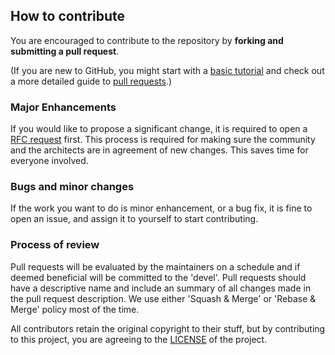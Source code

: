 ## How to contribute

You are encouraged to contribute to the repository by **forking and submitting a pull request**.

(If you are new to GitHub, you might start with a [basic tutorial](https://help.github.com/articles/set-up-git) and check out a more detailed guide to [pull requests](https://help.github.com/articles/using-pull-requests/).)

### Major Enhancements

If you would like to propose a significant change, it is required to open a [RFC request](https://github.com/kadalu/rfcs) first. This process is required for making sure the community and the architects are in agreement of new changes. This saves time for everyone involved.

### Bugs and minor changes

If the work you want to do is minor enhancement, or a bug fix, it is fine to open an issue, and assign it to yourself to start contributing.


### Process of review

Pull requests will be evaluated by the maintainers on a schedule and if deemed beneficial will be committed to the 'devel'. Pull requests should have a descriptive name and include an summary of all changes made in the pull request description. We use either 'Squash & Merge' or 'Rebase & Merge' policy most of the time.

All contributors retain the original copyright to their stuff, but by contributing to this project, you are agreeing to the [LICENSE](./LICENSE) of the project.

